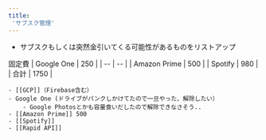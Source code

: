 ```yaml
---
title:
 'サブスク管理'
---
```


- サブスクもしくは突然金引いてくる可能性があるものをリストアップ


 固定費
| Google One | 250 |
| -- | -- |
| Amazon Prime | 500 |
| Spotify | 980 |
| 合計 | 1750 |

    - [[GCP]]（Firebase含む）
    - Google One (ドライブがパンクしかけてたので一旦やった、解除したい）
        - Google Photosとかも容量食いだしたので解除できなさそう..
    - [[Amazon Prime]] 500
    - [[Spotify]]
    - [[Rapid API]]
